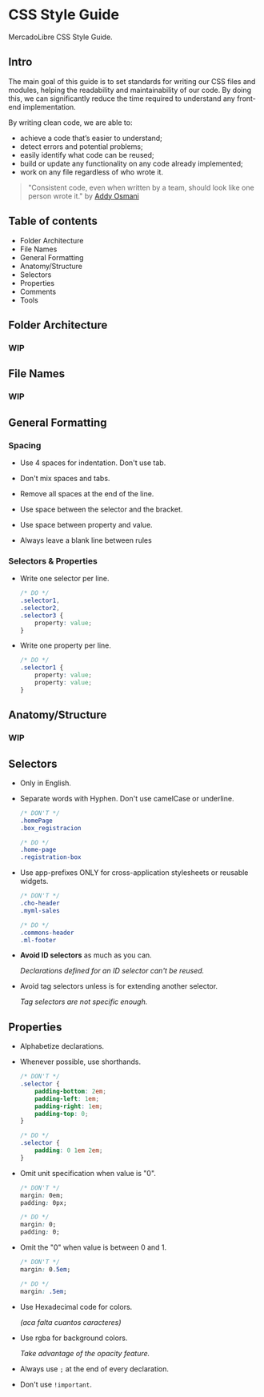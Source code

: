 # CSS Style Guide

MercadoLibre CSS Style Guide.

## Intro
The main goal of this guide is to set standards for writing our CSS files and modules, helping the readability and maintainability of our code. By doing this, we can significantly reduce the time required to understand any front-end implementation.

By writing clean code, we are able to:

- achieve a code that’s easier to understand;
- detect errors and potential problems;
- easily identify what code can be reused;
- build or update any functionality on any code already implemented;
- work on any file regardless of who wrote it.

> "Consistent code, even when written by a team, should look like one person wrote it."
by [Addy Osmani](http://addyosmani.com/blog/javascript-style-guides-and-beautifiers/)

## Table of contents

- Folder Architecture
- File Names
- General Formatting
- Anatomy/Structure
- Selectors
- Properties
- Comments
- Tools

## Folder Architecture
### WIP

## File Names
### WIP

## General Formatting

### Spacing

- Use 4 spaces for indentation. Don't use tab.


- Don't mix spaces and tabs.


- Remove all spaces at the end of the line.


- Use space between the selector and the bracket.


- Use space between property and value.


- Always leave a blank line between rules



### Selectors & Properties

- Write one selector per line.

	```css
	/* DO */
	.selector1,
	.selector2,
	.selector3 {
	    property: value;
	}
	```


- Write one property per line.

	```css
	/* DO */
	.selector1 {
		property: value;
	    property: value;
	}
	```


## Anatomy/Structure
### WIP


## Selectors

- Only in English. 


- Separate words with Hyphen. Don't use camelCase or underline.

	```css
	/* DON'T */
	.homePage
	.box_registracion
	```

	```css
	/* DO */
	.home-page
	.registration-box 
	```


- Use app-prefixes ONLY for cross-application stylesheets or reusable widgets.

	```css
	/* DON'T */
	.cho-header
	.myml-sales
	```

	```css
	/* DO */
	.commons-header
	.ml-footer
	```


- **Avoid ID selectors** as much as you can.

	_Declarations defined for an ID selector can't be reused._


- Avoid tag selectors unless is for extending another selector.

	_Tag selectors are not specific enough._


## Properties

- Alphabetize declarations.


- Whenever possible, use shorthands.

	```css
	/* DON'T */
	.selector {
		padding-bottom: 2em;
		padding-left: 1em;
		padding-right: 1em;
		padding-top: 0;
	}
	```

	```css
	/* DO */
	.selector {
		padding: 0 1em 2em;
	}
	```


- Omit unit specification when value is "0".

	```css
	/* DON'T */
	margin: 0em;
	padding: 0px;
	```

	```css
	/* DO */
	margin: 0;
	padding: 0;
	```


- Omit the "0" when value is between 0 and 1.

	```css
	/* DON'T */
	margin: 0.5em;
	```

	```css
	/* DO */
	margin: .5em;
	```

- Use Hexadecimal code for colors. 

	_(aca falta cuantos caracteres)_

- Use rgba for background colors.
	
	_Take advantage of the opacity feature._

- Always use `;` at the end of every declaration.

- Don't use `!important`.


